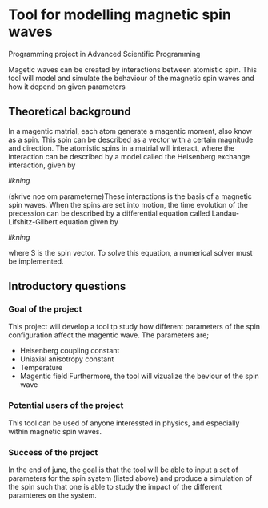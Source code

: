 # Tool for modelling magnetic spin waves
Programming project in Advanced Scientific Programming

Magetic waves can be created by interactions between atomistic spin. This tool will model and simulate the behaviour of the magnetic spin waves and how it depend on given parameters

## Theoretical background
In a magentic matrial, each atom generate a magentic moment, also know as a spin. This spin can be described as a vector with a certain magnitude and direction. The atomistic spins in a matrial will interact, where the interaction can be described by a model called the Heisenberg exchange interaction, given by

*likning*

(skrive noe om parameterne)These interactions is the basis of a magnetic spin waves. When the spins are set into motion, the time evolution of the precession can be described by a differential equation called Landau-Lifshitz-Gilbert equation given by

*likning*

where S is the spin vector. To solve this equation, a numerical solver must be implemented. 

## Introductory questions

### Goal of the project
This project will develop a tool tp study how different parameters of the spin configuration affect the magentic wave. The parameters are;
- Heisenberg coupling constant
- Uniaxial anisotropy constant
- Temperature
- Magentic field
Furthermore, the tool will vizualize the beviour of the spin wave

### Potential users of the project
This tool can be used of anyone interessted in physics, and especially within magnetic spin waves. 

### Success of the project
In the end of june, the goal is that the tool will be able to input a set of parameters for the spin system (listed above) and produce a simulation of the spin such that one is able to study the impact of the different paramteres on the system. 


